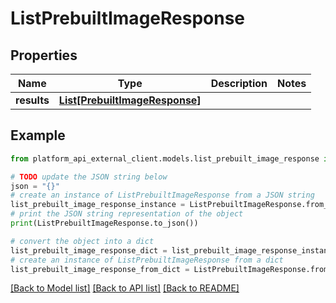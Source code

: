 # ListPrebuiltImageResponse


## Properties

Name | Type | Description | Notes
------------ | ------------- | ------------- | -------------
**results** | [**List[PrebuiltImageResponse]**](PrebuiltImageResponse.md) |  | 

## Example

```python
from platform_api_external_client.models.list_prebuilt_image_response import ListPrebuiltImageResponse

# TODO update the JSON string below
json = "{}"
# create an instance of ListPrebuiltImageResponse from a JSON string
list_prebuilt_image_response_instance = ListPrebuiltImageResponse.from_json(json)
# print the JSON string representation of the object
print(ListPrebuiltImageResponse.to_json())

# convert the object into a dict
list_prebuilt_image_response_dict = list_prebuilt_image_response_instance.to_dict()
# create an instance of ListPrebuiltImageResponse from a dict
list_prebuilt_image_response_from_dict = ListPrebuiltImageResponse.from_dict(list_prebuilt_image_response_dict)
```
[[Back to Model list]](../README.md#documentation-for-models) [[Back to API list]](../README.md#documentation-for-api-endpoints) [[Back to README]](../README.md)


